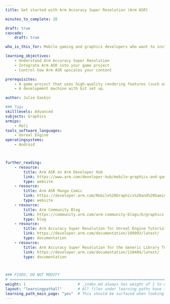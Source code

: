 ```yaml
---
title: Get started with Arm Accuracy Super Resolution (Arm ASR)

minutes_to_complete: 20

draft: true
cascade:
    draft: true

who_is_this_for: Mobile gaming and graphics developers who want to install and configure Arm Accuracy Super Resolution (Arm ASR) in their projects, to improve performance on highly complex game content without compromising on image quality.

learning_objectives:
    - Understand Arm Accuracy Super Resolution
    - Integrate Arm ASR into your game project
    - Control how Arm ASR upscales your content

prerequisites:
    - A game project that uses high-quality rendering features (such as hardware ray tracing) that stretch the performance capabilities of everyday smartphones.
    - A development machine with Git set up.

author: Julie Gaskin

### Tags
skilllevels: Advanced
subjects: Graphics
armips:
    - Mali
tools_software_languages:
    - Unreal Engine
operatingsystems:
    - Android



further_reading:
    - resource:
        title: Arm ASR on Arm Developer Hub
        link: https://www.arm.com/developer-hub/mobile-graphics-and-gaming/accuracy-super-resolution
        type: website
    - resource:
        title: Arm ASR Manga Comic
        link: https://developer.arm.com/Mobile%20Graphics%20and%20Gaming/FeaturedContent/Mali%20Manga/FeaturedContent-MaliManga-Volume4
        type: website
    - resource:
        title: Arm Community Blog
        link: https://community.arm.com/arm-community-blogs/b/graphics-gaming-and-vr-blog/posts/introducing-arm-accuracy-super-resolution
        type: blog
    - resource:
        title: Arm Accuracy Super Resolution for Unreal Engine Tutorial
        link: https://developer.arm.com/documentation/109993/latest/
        type: documentation
    - resource:
        title: Arm Accuracy Super Resolution for the Generic Library Tutorial
        link: https://developer.arm.com/documentation/110404/latest/
        type: documentation



### FIXED, DO NOT MODIFY
# ================================================================================
weight: 1                       # _index.md always has weight of 1 to order correctly
layout: "learningpathall"       # All files under learning paths have this same wrapper
learning_path_main_page: "yes"  # This should be surfaced when looking for related content. Only set for _index.md of learning path content.
---
```


